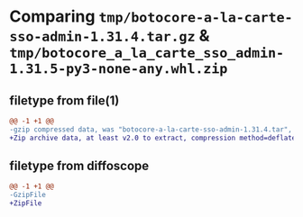# Comparing `tmp/botocore-a-la-carte-sso-admin-1.31.4.tar.gz` & `tmp/botocore_a_la_carte_sso_admin-1.31.5-py3-none-any.whl.zip`

## filetype from file(1)

```diff
@@ -1 +1 @@
-gzip compressed data, was "botocore-a-la-carte-sso-admin-1.31.4.tar", last modified: Tue Jul 18 01:55:33 2023, max compression
+Zip archive data, at least v2.0 to extract, compression method=deflate
```

## filetype from diffoscope

```diff
@@ -1 +1 @@
-GzipFile
+ZipFile
```


